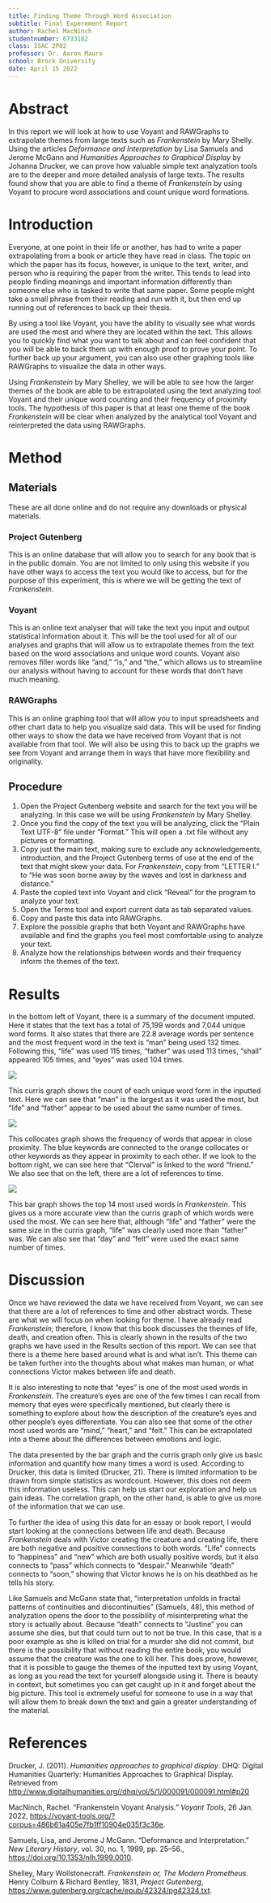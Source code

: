 ```yaml
---
title: Finding Theme Through Word Association
subtitle: Final Experement Report
author: Rachel MacNinch
studentnumber: 6733182
class: ISAC 2P02
professor: Dr. Aaron Mauro
school: Brock University
date: April 15 2022
---
```

# Abstract
In this report we will look at how to use Voyant and RAWGraphs to extrapolate themes from large texts such as *Frankenstein* by Mary Shelly. Using the articles *Deformance and Interpretation* by Lisa Samuels and Jerome McGann and *Humanities Approaches to Graphical Display* by Johanna Drucker, we can prove how valuable simple text analyzation tools are to the deeper and more detailed analysis of large texts. The results found show that you are able to find a theme of *Frankenstein* by using Voyant to procure word associations and count unique word formations.

# Introduction
Everyone, at one point in their life or another, has had to write a paper extrapolating from a book or article they have read in class. The topic on which the paper has its focus, however, is unique to the text, writer, and person who is requiring the paper from the writer. This tends to lead into people finding meanings and important information differently than someone else who is tasked to write that same paper. Some people might take a small phrase from their reading and run with it, but then end up running out of references to back up their thesis. 

By using a tool like Voyant, you have the ability to visually see what words are used the most and where they are located within the text. This allows you to quickly find what you want to talk about and can feel confident that you will be able to back them up with enough proof to prove your point. To further back up your argument, you can also use other graphing tools like RAWGraphs to visualize the data in other ways. 

Using *Frankenstein* by Mary Shelley, we will be able to see how the larger themes of the book are able to be extrapolated using the text analyzing tool Voyant and their unique word counting and their frequency of proximity tools. The hypothesis of this paper is that at least one theme of the book *Frankenstein* will be clear when analyzed by the analytical tool Voyant and reinterpreted the data using RAWGraphs. 


# Method
## Materials
These are all done online and do not require any downloads or physical materials.

### Project Gutenberg
This is an online database that will allow you to search for any book that is in the public domain. You are not limited to only using this website if you have other ways to access the text you would like to access, but for the purpose of this experiment, this is where we will be getting the text of *Frankenstein*.

### Voyant
This is an online text analyser that will take the text you input and output statistical information about it. This will be the tool used for all of our analyses and graphs that will allow us to extrapolate themes from the text based on the word associations and unique word counts. Voyant also removes filler words like “and,” “is,” and “the,” which allows us to streamline our analysis without having to account for these words that don’t have much meaning.

### RAWGraphs
This is an online graphing tool that will allow you to input spreadsheets and other chart data to help you visualize said data. This will be used for finding other ways to show the data we have received from Voyant that is not available from that tool. We will also be using this to back up the graphs we see from Voyant and arrange them in ways that have more flexibility and originality.

## Procedure
1.	Open the Project Gutenberg website and search for the text you will be analyzing. In this case we will be using *Frankenstein* by Mary Shelley.
2.	Once you find the copy of the text you will be analyzing, click the “Plain Text UTF-8” file under “Format.” This will open a .txt file without any pictures or formatting.
3.	Copy just the main text, making sure to exclude any acknowledgements, introduction, and the Project Gutenberg terms of use at the end of the text that might skew your data. For *Frankenstein*, copy from “LETTER I.” to “He was soon borne away by the waves and lost in darkness and distance.”
4.	Paste the copied text into Voyant and click “Reveal” for the program to analyze your text.
5.	Open the Terms tool and export current data as tab separated values.
6.	Copy and paste this data into RAWGraphs.
7.	Explore the possible graphs that both Voyant and RAWGraphs have available and find the graphs you feel most comfortable using to analyze your text.
8.	Analyze how the relationships between words and their frequency inform the themes of the text.

# Results
In the bottom left of Voyant, there is a summary of the document imputed. Here it states that the text has a total of 75,199 words and 7,044 unique word forms. It also states that there are 22.8 average words per sentence and the most frequent word in the text is “man” being used 132 times. Following this, “life” was used 115 times, “father” was used 113 times, “shall” appeared 105 times, and “eyes” was used 104 times.

<img src=currisgraph.png>

This curris graph shows the count of each unique word form in the inputted text. Here we can see that “man” is the largest as it was used the most, but “life” and “father” appear to be used about the same number of times.

<img src=collocatesgraph.png>

This collocates graph shows the frequency of words that appear in close proximity. The blue keywords are connected to the orange collocates or other keywords as they appear in proximity to each other. If we look to the bottom right, we can see here that “Clerval” is linked to the word “friend.” We also see that on the left, there are a lot of references to time.  

<img src=bargraph.png>

This bar graph shows the top 14 most used words in *Frankenstein*. This gives us a more accurate view than the curris graph of which words were used the most. We can see here that, although “life” and “father” were the same size in the curris graph, “life” was clearly used more than “father” was. We can also see that “day” and “felt” were used the exact same number of times.

# Discussion
Once we have reviewed the data we have received from Voyant, we can see that there are a lot of references to time and other abstract words. These are what we will focus on when looking for theme. I have already read *Frankenstein*; therefore, I know that this book discusses the themes of life, death, and creation often. This is clearly shown in the results of the two graphs we have used in the Results section of this report. We can see that there is a theme here based around what is and what isn’t. This theme can be taken further into the thoughts about what makes man human, or what connections Victor makes between life and death.

It is also interesting to note that “eyes” is one of the most used words in *Frankenstein*. The creature’s eyes are one of the few times I can recall from memory that eyes were specifically mentioned, but clearly there is something to explore about how the description of the creature’s eyes and other people’s eyes differentiate. You can also see that some of the other most used words are “mind,” “heart,” and “felt.” This can be extrapolated into a theme about the differences between emotions and logic.

The data presented by the bar graph and the curris graph only give us basic information and quantify how many times a word is used. According to Drucker, this data is limited (Drucker, 21). There is limited information to be drawn from simple statistics as wordcount. However, this does not deem this information useless. This can help us start our exploration and help us gain ideas. The correlation graph, on the other hand, is able to give us more of the information that we can use.

To further the idea of using this data for an essay or book report, I would start looking at the connections between life and death. Because *Frankenstein* deals with Victor creating the creature and creating life, there are both negative and positive connections to both words. “Life” connects to “happiness” and “new” which are both usually positive words, but it also connects to “pass” which connects to “despair.” Meanwhile “death” connects to “soon,” showing that Victor knows he is on his deathbed as he tells his story. 

Like Samuels and McGann state that, “interpretation unfolds in fractal patterns of continuities and discontinuities” (Samuels, 48), this method of analyzation opens the door to the possibility of misinterpreting what the story is actually about. Because “death” connects to “Justine” you can assume she dies, but that could turn out to not be true. In this case, that is a poor example as she is killed on trial for a murder she did not commit, but there is the possibility that without reading the entire book, you would assume that the creature was the one to kill her.
This does prove, however, that it is possible to gauge the themes of the inputted text by using Voyant, as long as you read the text for yourself alongside using it. There is beauty in context, but sometimes you can get caught up in it and forget about the big picture. This tool is extremely useful for someone to use in a way that will allow them to break down the text and gain a greater understanding of the material.

# References
Drucker, J. (2011). *Humanities approaches to graphical display*. DHQ: Digital Humanities Quarterly: Humanities Approaches to Graphical Display. Retrieved from 
http://www.digitalhumanities.org//dhq/vol/5/1/000091/000091.html#p20 

MacNinch, Rachel. “Frankenstein Voyant Analysis.” *Voyant Tools*, 26 Jan. 2022, 
https://voyant-tools.org/?corpus=486b61a405e7fb1ff10904e035f3c36e. 

Samuels, Lisa, and Jerome J McGann. “Deformance and Interpretation.” *New Literary History*, vol. 30, no. 1, 1999, pp. 25–56., 
https://doi.org/10.1353/nlh.1999.0010.

Shelley, Mary Wollstonecraft. *Frankenstein or, The Modern Prometheus*. Henry Colburn & Richard Bentley, 1831, *Project Gutenberg*,
https://www.gutenberg.org/cache/epub/42324/pg42324.txt.
